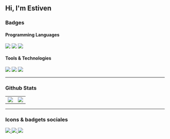 ## Hi, I'm Estiven

### Badges

<h4>Programming Languages</h4>
<p>
  <img src="https://img.shields.io/badge/JavaScript-F7DF1E?style=for-the-badge&logo=javascript&logoColor=black">
  <img src="https://img.shields.io/badge/HTML5-E34F26?style=for-the-badge&logo=html5&logoColor=white">
  <img src="https://img.shields.io/badge/CSS3-1572B6?style=for-the-badge&logo=css3&logoColor=white">
  
</p>

<h4>Tools & Technologies</h4>
<p>
  <img src="https://img.shields.io/badge/Git-F05032?style=for-the-badge&logo=git&logoColor=white">
  <img src="https://img.shields.io/badge/GitHub-100000?style=for-the-badge&logo=github&logoColor=white">
  <img src="https://img.shields.io/badge/Linux-FCC624?style=for-the-badge&logo=linux&logoColor=black">
</p>

---

### Github Stats

<table>
  <tr>
    <td valign="top">
      <img src="https://github-readme-stats.vercel.app/api/top-langs/?username=devEstivenValencia&theme=ayu-mirage&card_width=450em&layout=compact"/>
    </td>
    <td valign="top">
      <img src="https://github-readme-stats.vercel.app/api?username=devEstivenValencia&show_icons=true&theme=ayu-mirage&hide=stars,issues&count_private=true&card_width=450em"/>
    </td>
  </tr>
</table>

---

### Icons & badgets sociales

<p>
  <a href="https://www.linkedin.com/in/estivenvalencia/" target="blank">
    <img src="https://img.shields.io/badge/LinkedIn-0077B5?style=for-the-badge&logo=linkedin&logoColor=white">
  </a>
  <a href="https://estivenvalencia.co/dev/portfolio" target="blank">
    <img src="https://img.shields.io/badge/Portfolio-0A0A0A?style=for-the-badge&logo=dev.to&logoColor=white">
  </a>
  <a href="mailto:contacto@estivenvalencia.co" target="blank">
    <img src="https://img.shields.io/badge/Gmail-D14836?style=for-the-badge&logo=gmail&logoColor=white">
  </a>
</p>
